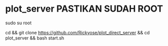# plot_server PASTIKAN SUDAH ROOT

sudo su root

cd && git clone https://github.com/Rickyose/plot_direct_server && cd plot_server && bash start.sh
